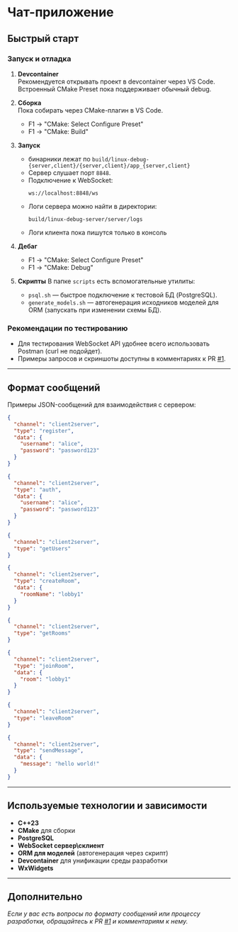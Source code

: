 # Чат-приложение

## Быстрый старт

### Запуск и отладка

1. **Devcontainer**  
   Рекомендуется открывать проект в devcontainer через VS Code.  
   Встроенный CMake Preset пока поддерживает обычный debug.

2. **Сборка**  
   Пока собирать через CMake-плагин в VS Code.  
   - F1 -> "CMake: Select Configure Preset"  
   - F1 -> "CMake: Build"

3. **Запуск**
   - бинарники лежат по `build/linux-debug-{server,client}/{server,client}/app_{server,client}`
   - Сервер слушает порт `8848`.
   - Подключение к WebSocket:  
     ```
     ws://localhost:8848/ws
     ```
   - Логи сервера можно найти в директории:
     ```
     build/linux-debug-server/server/logs
     ```
   - Логи клиента пока пишутся только в консоль

4. **Дебаг**
   - F1 -> "CMake: Select Configure Preset"  
   - F1 -> "CMake: Debug"

5. **Скрипты**
   В папке `scripts` есть вспомогательные утилиты:
   - `psql.sh` — быстрое подключение к тестовой БД (PostgreSQL).
   - `generate_models.sh` — автогенерация исходников моделей для ORM (запускать при изменении схемы БД).

### Рекомендации по тестированию

- Для тестирования WebSocket API удобнее всего использовать Postman (curl не подойдет).
- Примеры запросов и скриншоты доступны в комментариях к PR [#1](https://github.com/ya-masterskaya-cpp/q2_2025_chat_project_team_3/pull/1).

---

## Формат сообщений

Примеры JSON-сообщений для взаимодействия с сервером:

```json
{
  "channel": "client2server",
  "type": "register",
  "data": {
    "username": "alice",
    "password": "password123"
  }
}

{
  "channel": "client2server",
  "type": "auth",
  "data": {
    "username": "alice",
    "password": "password123"
  }
}

{
  "channel": "client2server",
  "type": "getUsers"
}

{
  "channel": "client2server",
  "type": "createRoom",
  "data": {
    "roomName": "lobby1"
  }
}

{
  "channel": "client2server",
  "type": "getRooms"
}

{
  "channel": "client2server",
  "type": "joinRoom",
  "data": {
    "room": "lobby1"
  }
}

{
  "channel": "client2server",
  "type": "leaveRoom"
}

{
  "channel": "client2server",
  "type": "sendMessage",
  "data": {
    "message": "hello world!"
  }
}
```

---

## Используемые технологии и зависимости

- **C++23**
- **CMake** для сборки
- **PostgreSQL**
- **WebSocket сервер\склиент**  
- **ORM для моделей** (автогенерация через скрипт)
- **Devcontainer** для унификации среды разработки
- **WxWidgets**

---

## Дополнительно

_Если у вас есть вопросы по формату сообщений или процессу разработки, обращайтесь к PR [#1](https://github.com/ya-masterskaya-cpp/q2_2025_chat_project_team_3/pull/1) и комментариям к нему._
